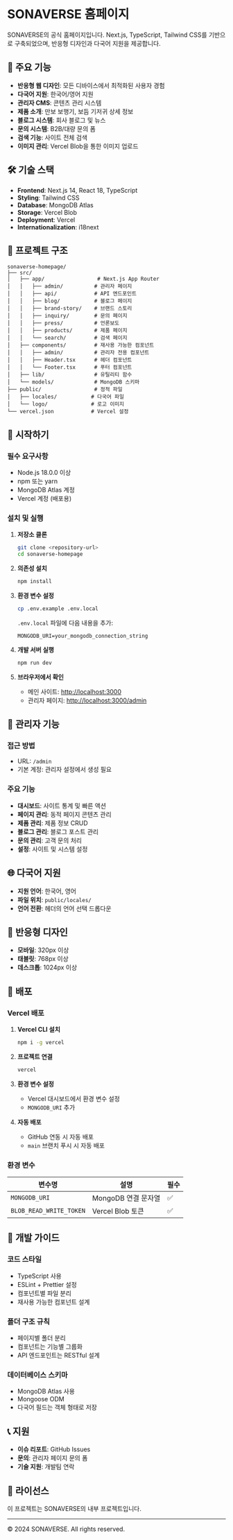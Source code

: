 # SONAVERSE 홈페이지

SONAVERSE의 공식 홈페이지입니다. Next.js, TypeScript, Tailwind CSS를 기반으로 구축되었으며, 반응형 디자인과 다국어 지원을 제공합니다.

## 🚀 주요 기능

- **반응형 웹 디자인**: 모든 디바이스에서 최적화된 사용자 경험
- **다국어 지원**: 한국어/영어 지원
- **관리자 CMS**: 콘텐츠 관리 시스템
- **제품 소개**: 만보 보행기, 보듬 기저귀 상세 정보
- **블로그 시스템**: 회사 블로그 및 뉴스
- **문의 시스템**: B2B/대량 문의 폼
- **검색 기능**: 사이트 전체 검색
- **이미지 관리**: Vercel Blob을 통한 이미지 업로드

## 🛠 기술 스택

- **Frontend**: Next.js 14, React 18, TypeScript
- **Styling**: Tailwind CSS
- **Database**: MongoDB Atlas
- **Storage**: Vercel Blob
- **Deployment**: Vercel
- **Internationalization**: i18next

## 📁 프로젝트 구조

```
sonaverse-homepage/
├── src/
│   ├── app/                 # Next.js App Router
│   │   ├── admin/          # 관리자 페이지
│   │   ├── api/            # API 엔드포인트
│   │   ├── blog/           # 블로그 페이지
│   │   ├── brand-story/    # 브랜드 스토리
│   │   ├── inquiry/        # 문의 페이지
│   │   ├── press/          # 언론보도
│   │   ├── products/       # 제품 페이지
│   │   └── search/         # 검색 페이지
│   ├── components/         # 재사용 가능한 컴포넌트
│   │   ├── admin/          # 관리자 전용 컴포넌트
│   │   ├── Header.tsx      # 헤더 컴포넌트
│   │   └── Footer.tsx      # 푸터 컴포넌트
│   ├── lib/                # 유틸리티 함수
│   └── models/             # MongoDB 스키마
├── public/                 # 정적 파일
│   ├── locales/           # 다국어 파일
│   └── logo/              # 로고 이미지
└── vercel.json            # Vercel 설정
```

## 🚀 시작하기

### 필수 요구사항

- Node.js 18.0.0 이상
- npm 또는 yarn
- MongoDB Atlas 계정
- Vercel 계정 (배포용)

### 설치 및 실행

1. **저장소 클론**
   ```bash
   git clone <repository-url>
   cd sonaverse-homepage
   ```

2. **의존성 설치**
   ```bash
   npm install
   ```

3. **환경 변수 설정**
   ```bash
   cp .env.example .env.local
   ```
   
   `.env.local` 파일에 다음 내용을 추가:
   ```env
   MONGODB_URI=your_mongodb_connection_string
   ```

4. **개발 서버 실행**
   ```bash
   npm run dev
   ```

5. **브라우저에서 확인**
   - 메인 사이트: [http://localhost:3000](http://localhost:3000)
   - 관리자 페이지: [http://localhost:3000/admin](http://localhost:3000/admin)

## 📝 관리자 기능

### 접근 방법
- URL: `/admin`
- 기본 계정: 관리자 설정에서 생성 필요

### 주요 기능
- **대시보드**: 사이트 통계 및 빠른 액션
- **페이지 관리**: 동적 페이지 콘텐츠 관리
- **제품 관리**: 제품 정보 CRUD
- **블로그 관리**: 블로그 포스트 관리
- **문의 관리**: 고객 문의 처리
- **설정**: 사이트 및 시스템 설정

## 🌐 다국어 지원

- **지원 언어**: 한국어, 영어
- **파일 위치**: `public/locales/`
- **언어 전환**: 헤더의 언어 선택 드롭다운

## 📱 반응형 디자인

- **모바일**: 320px 이상
- **태블릿**: 768px 이상
- **데스크톱**: 1024px 이상

## 🚀 배포

### Vercel 배포

1. **Vercel CLI 설치**
   ```bash
   npm i -g vercel
   ```

2. **프로젝트 연결**
   ```bash
   vercel
   ```

3. **환경 변수 설정**
   - Vercel 대시보드에서 환경 변수 설정
   - `MONGODB_URI` 추가

4. **자동 배포**
   - GitHub 연동 시 자동 배포
   - `main` 브랜치 푸시 시 자동 배포

### 환경 변수

| 변수명 | 설명 | 필수 |
|--------|------|------|
| `MONGODB_URI` | MongoDB 연결 문자열 | ✅ |
| `BLOB_READ_WRITE_TOKEN` | Vercel Blob 토큰 | ✅ |

## 🔧 개발 가이드

### 코드 스타일
- TypeScript 사용
- ESLint + Prettier 설정
- 컴포넌트별 파일 분리
- 재사용 가능한 컴포넌트 설계

### 폴더 구조 규칙
- 페이지별 폴더 분리
- 컴포넌트는 기능별 그룹화
- API 엔드포인트는 RESTful 설계

### 데이터베이스 스키마
- MongoDB Atlas 사용
- Mongoose ODM
- 다국어 필드는 객체 형태로 저장

## 📞 지원

- **이슈 리포트**: GitHub Issues
- **문의**: 관리자 페이지 문의 폼
- **기술 지원**: 개발팀 연락

## 📄 라이선스

이 프로젝트는 SONAVERSE의 내부 프로젝트입니다.

---

© 2024 SONAVERSE. All rights reserved.
